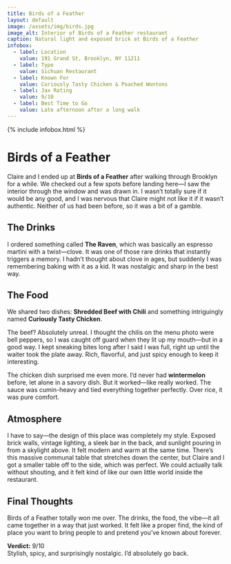 ```yaml
---
title: Birds of a Feather
layout: default
image: /assets/img/birds.jpg
image_alt: Interior of Birds of a Feather restaurant
caption: Natural light and exposed brick at Birds of a Feather
infobox:
  - label: Location
    value: 191 Grand St, Brooklyn, NY 11211
  - label: Type
    value: Sichuan Restaurant
  - label: Known For
    value: Curiously Tasty Chicken & Poached Wontons
  - label: Jax Rating
    value: 9/10
  - label: Best Time to Go
    value: Late afternoon after a long walk
---
```


{% include infobox.html %}

# Birds of a Feather

Claire and I ended up at **Birds of a Feather** after walking through Brooklyn for a while. We checked out a few spots before landing here—I saw the interior through the window and was drawn in. I wasn’t totally sure if it would be any good, and I was nervous that Claire might not like it if it wasn’t authentic. Neither of us had been before, so it was a bit of a gamble.

## The Drinks

I ordered something called **The Raven**, which was basically an espresso martini with a twist—clove. It was one of those rare drinks that instantly triggers a memory. I hadn’t thought about clove in ages, but suddenly I was remembering baking with it as a kid. It was nostalgic and sharp in the best way.

## The Food

We shared two dishes: **Shredded Beef with Chili** and something intriguingly named **Curiously Tasty Chicken**.

The beef? Absolutely unreal. I thought the chilis on the menu photo were bell peppers, so I was caught off guard when they lit up my mouth—but in a good way. I kept sneaking bites long after I said I was full, right up until the waiter took the plate away. Rich, flavorful, and just spicy enough to keep it interesting.

The chicken dish surprised me even more. I’d never had **wintermelon** before, let alone in a savory dish. But it worked—like really worked. The sauce was cumin-heavy and tied everything together perfectly. Over rice, it was pure comfort.

## Atmosphere

I have to say—the design of this place was completely my style. Exposed brick walls, vintage lighting, a sleek bar in the back, and sunlight pouring in from a skylight above. It felt modern and warm at the same time. There’s this massive communal table that stretches down the center, but Claire and I got a smaller table off to the side, which was perfect. We could actually talk without shouting, and it felt kind of like our own little world inside the restaurant.

## Final Thoughts

Birds of a Feather totally won me over. The drinks, the food, the vibe—it all came together in a way that just worked. It felt like a proper find, the kind of place you want to bring people to and pretend you’ve known about forever.

**Verdict:** 9/10  
Stylish, spicy, and surprisingly nostalgic. I’d absolutely go back.
